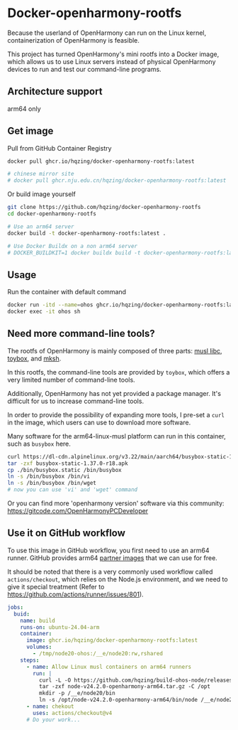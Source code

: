# Docker-openharmony-rootfs
Because the userland of OpenHarmony can run on the Linux kernel, containerization of OpenHarmony is feasible.

This project has turned OpenHarmony's mini rootfs into a Docker image, which allows us to use Linux servers instead of physical OpenHarmony devices to run and test our command-line programs.

## Architecture support
arm64 only

## Get image
Pull from GitHub Container Registry
```sh
docker pull ghcr.io/hqzing/docker-openharmony-rootfs:latest

# chinese mirror site
# docker pull ghcr.nju.edu.cn/hqzing/docker-openharmony-rootfs:latest
```

Or build image yourself
```sh
git clone https://github.com/hqzing/docker-openharmony-rootfs
cd docker-openharmony-rootfs

# Use an arm64 server
docker build -t docker-openharmony-rootfs:latest .

# Use Docker Buildx on a non arm64 server
# DOCKER_BUILDKIT=1 docker buildx build -t docker-openharmony-rootfs:latest --platform linux/arm64 .
```

## Usage
Run the container with default command
```sh
docker run -itd --name=ohos ghcr.io/hqzing/docker-openharmony-rootfs:latest
docker exec -it ohos sh
```

## Need more command-line tools?
The rootfs of OpenHarmony is mainly composed of three parts: [musl libc](https://musl.libc.org/), [toybox](https://landley.net/toybox), and [mksh](https://github.com/MirBSD/mksh).

In this rootfs, the command-line tools are provided by `toybox`, which offers a very limited number of command-line tools.

Additionally, OpenHarmony has not yet provided a package manager. It's difficult for us to increase command-line tools. 

In order to provide the possibility of expanding more tools, I pre-set a `curl` in the image, which users can use to download more software.

Many software for the arm64-linux-musl platform can run in this container, such as `busybox` here.
```sh
curl https://dl-cdn.alpinelinux.org/v3.22/main/aarch64/busybox-static-1.37.0-r18.apk -o busybox-static-1.37.0-r18.apk
tar -zxf busybox-static-1.37.0-r18.apk
cp ./bin/busybox.static /bin/busybox
ln -s /bin/busybox /bin/vi
ln -s /bin/busybox /bin/wget
# now you can use 'vi' and 'wget' command
```

Or you can find more 'openharmony version' software via this community: https://gitcode.com/OpenHarmonyPCDeveloper

## Use it on GitHub workflow

To use this image in GitHub workflow, you first need to use an arm64 runner. GitHub provides arm64 [partner images](https://github.com/actions/partner-runner-images) that we can use for free.

It should be noted that there is a very commonly used workflow called `actions/checkout`, which relies on the Node.js environment, and we need to give it special treatment (Refer to https://github.com/actions/runner/issues/801).

```yml
jobs:
  buid:
    name: build
    runs-on: ubuntu-24.04-arm
    container:
      image: ghcr.io/hqzing/docker-openharmony-rootfs:latest
      volumes:
        - /tmp/node20-ohos:/__e/node20:rw,rshared
    steps:
      - name: Allow Linux musl containers on arm64 runners
        run: |
          curl -L -O https://github.com/hqzing/build-ohos-node/releases/download/v24.2.0/node-v24.2.0-openharmony-arm64.tar.gz
          tar -zxf node-v24.2.0-openharmony-arm64.tar.gz -C /opt
          mkdir -p /__e/node20/bin
          ln -s /opt/node-v24.2.0-openharmony-arm64/bin/node /__e/node20/bin/node
      - name: chekout
        uses: actions/checkout@v4
      # Do your work...
```
